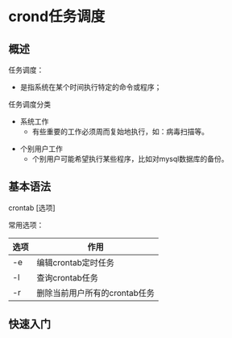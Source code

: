# crond任务调度

## 概述

任务调度：

- 是指系统在某个时间执行特定的命令或程序；

任务调度分类

- 系统工作
  - 有些重要的工作必须周而复始地执行，如：病毒扫描等。

* 个别用户工作
  - 个别用户可能希望执行某些程序，比如对mysql数据库的备份。

## 基本语法

crontab [选项]

常用选项：

| 选项 | 作用                          |
| ---- | ----------------------------- |
| -e   | 编辑crontab定时任务           |
| -l   | 查询crontab任务               |
| -r   | 删除当前用户所有的crontab任务 |

## 快速入门